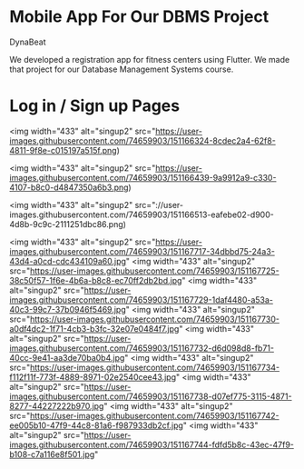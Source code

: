 # Mobile App For Our DBMS Project

DynaBeat

We developed a registration app for fitness centers using Flutter. 
We made that project for our Database Management Systems course. 

# Log in / Sign up Pages

<img width="433" alt="singup2" src="https://user-images.githubusercontent.com/74659903/151166324-8cdec2a4-62f8-4811-9f8e-c015197a515f.png)

<img width="433" alt="singup2" src="https://user-images.githubusercontent.com/74659903/151166439-9a9912a9-c330-4107-b8c0-d4847350a6b3.png)

<img width="433" alt="singup2" src="://user-images.githubusercontent.com/74659903/151166513-eafebe02-d900-4d8b-9c9c-2111251dbc86.png)

<img width="433" alt="singup2" src="https://user-images.githubusercontent.com/74659903/151167717-34dbbd75-24a3-43d4-a0cd-cdc434109a60.jpg"
<img width="433" alt="singup2" src="https://user-images.githubusercontent.com/74659903/151167725-38c50f57-1f6e-4b6a-b8c8-ec70ff2db2bd.jpg"
<img width="433" alt="singup2" src="https://user-images.githubusercontent.com/74659903/151167729-1daf4480-a53a-40c3-99c7-37b0946f5469.jpg"
<img width="433" alt="singup2" src="https://user-images.githubusercontent.com/74659903/151167730-a0df4dc2-1f71-4cb3-b3fc-32e07e0484f7.jpg"
<img width="433" alt="singup2" src="https://user-images.githubusercontent.com/74659903/151167732-d6d098d8-fb71-40cc-9e41-aa3de70ba0b4.jpg"
<img width="433" alt="singup2" src="https://user-images.githubusercontent.com/74659903/151167734-f112f11f-773f-4889-8971-02e2540cee43.jpg"
<img width="433" alt="singup2" src="https://user-images.githubusercontent.com/74659903/151167738-d07ef775-3115-4871-8277-44227222b970.jpg"
<img width="433" alt="singup2" src="https://user-images.githubusercontent.com/74659903/151167742-ee005b10-47f9-44c8-81a6-f987933db2cf.jpg"
<img width="433" alt="singup2" src="https://user-images.githubusercontent.com/74659903/151167744-fdfd5b8c-43ec-47f9-b108-c7a116e8f501.jpg"

